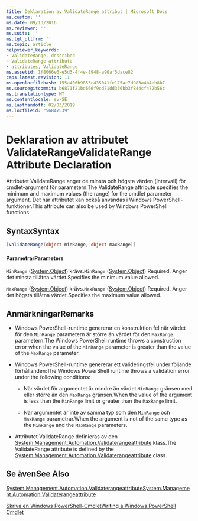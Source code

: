 ```yaml
---
title: Deklaration av ValidateRange attribut | Microsoft Docs
ms.custom: ''
ms.date: 09/13/2016
ms.reviewer: ''
ms.suite: ''
ms.tgt_pltfrm: ''
ms.topic: article
helpviewer_keywords:
- ValidateRange, described
- ValidateRange attribute
- attributes, ValidateRange
ms.assetid: 1f8066e6-e5d3-4f4e-8948-a90af5dace82
caps.latest.revision: 11
ms.openlocfilehash: 155a406b9855c435041fe175ac7d983a4b4eb8b7
ms.sourcegitcommit: b6871f21bd666f9cd71dd336bb3f844cf472b56c
ms.translationtype: MT
ms.contentlocale: sv-SE
ms.lasthandoff: 02/03/2019
ms.locfileid: "56847539"
---
```

# <a name="validaterange-attribute-declaration"></a><span data-ttu-id="2deb8-102">Deklaration av attributet ValidateRange</span><span class="sxs-lookup"><span data-stu-id="2deb8-102">ValidateRange Attribute Declaration</span></span>

<span data-ttu-id="2deb8-103">Attributet ValidateRange anger de minsta och högsta värden (intervall) för cmdlet-argument för parametern.</span><span class="sxs-lookup"><span data-stu-id="2deb8-103">The ValidateRange attribute specifies the minimum and maximum values (the range) for the cmdlet parameter argument.</span></span> <span data-ttu-id="2deb8-104">Det här attributet kan också användas i Windows PowerShell-funktioner.</span><span class="sxs-lookup"><span data-stu-id="2deb8-104">This attribute can also be used by Windows PowerShell functions.</span></span>

## <a name="syntax"></a><span data-ttu-id="2deb8-105">Syntax</span><span class="sxs-lookup"><span data-stu-id="2deb8-105">Syntax</span></span>

```csharp
[ValidateRange(object minRange, object maxRange)]
```

#### <a name="parameters"></a><span data-ttu-id="2deb8-106">Parametrar</span><span class="sxs-lookup"><span data-stu-id="2deb8-106">Parameters</span></span>

<span data-ttu-id="2deb8-107">`MinRange` ([System.Object](/dotnet/api/system.object)) krävs.</span><span class="sxs-lookup"><span data-stu-id="2deb8-107">`MinRange` ([System.Object](/dotnet/api/system.object)) Required.</span></span> <span data-ttu-id="2deb8-108">Anger det minsta tillåtna värdet.</span><span class="sxs-lookup"><span data-stu-id="2deb8-108">Specifies the minimum value allowed.</span></span>

<span data-ttu-id="2deb8-109">`MaxRange` ([System.Object](/dotnet/api/system.object)) krävs.</span><span class="sxs-lookup"><span data-stu-id="2deb8-109">`MaxRange` ([System.Object](/dotnet/api/system.object)) Required.</span></span> <span data-ttu-id="2deb8-110">Anger det högsta tillåtna värdet.</span><span class="sxs-lookup"><span data-stu-id="2deb8-110">Specifies the maximum value allowed.</span></span>

## <a name="remarks"></a><span data-ttu-id="2deb8-111">Anmärkningar</span><span class="sxs-lookup"><span data-stu-id="2deb8-111">Remarks</span></span>

- <span data-ttu-id="2deb8-112">Windows PowerShell-runtime genererar en konstruktion fel när värdet för den `MinRange` parametern är större än värdet för den `MaxRange` parametern.</span><span class="sxs-lookup"><span data-stu-id="2deb8-112">The Windows PowerShell runtime throws a construction error when the value of the `MinRange` parameter is greater than the value of the `MaxRange` parameter.</span></span>

- <span data-ttu-id="2deb8-113">Windows PowerShell-runtime genererar ett valideringsfel under följande förhållanden:</span><span class="sxs-lookup"><span data-stu-id="2deb8-113">The Windows PowerShell runtime throws a validation error under the following conditions:</span></span>

    - <span data-ttu-id="2deb8-114">När värdet för argumentet är mindre än värdet `MinRange` gränsen med eller större än den `MaxRange` gränsen.</span><span class="sxs-lookup"><span data-stu-id="2deb8-114">When the value of the argument is less than the `MinRange` limit or greater than the `MaxRange` limit.</span></span>

    - <span data-ttu-id="2deb8-115">När argumentet är inte av samma typ som den `MinRange` och `MaxRange` parametrar.</span><span class="sxs-lookup"><span data-stu-id="2deb8-115">When the argument is not of the same type as the `MinRange` and the `MaxRange` parameters.</span></span>

- <span data-ttu-id="2deb8-116">Attributet ValidateRange definieras av den [System.Management.Automation.Validaterangeattribute](/dotnet/api/System.Management.Automation.ValidateRangeAttribute) klass.</span><span class="sxs-lookup"><span data-stu-id="2deb8-116">The ValidateRange attribute is defined by the [System.Management.Automation.Validaterangeattribute](/dotnet/api/System.Management.Automation.ValidateRangeAttribute) class.</span></span>

## <a name="see-also"></a><span data-ttu-id="2deb8-117">Se även</span><span class="sxs-lookup"><span data-stu-id="2deb8-117">See Also</span></span>

[<span data-ttu-id="2deb8-118">System.Management.Automation.Validaterangeattribute</span><span class="sxs-lookup"><span data-stu-id="2deb8-118">System.Management.Automation.Validaterangeattribute</span></span>](/dotnet/api/System.Management.Automation.ValidateRangeAttribute)

[<span data-ttu-id="2deb8-119">Skriva en Windows PowerShell-Cmdlet</span><span class="sxs-lookup"><span data-stu-id="2deb8-119">Writing a Windows PowerShell Cmdlet</span></span>](./writing-a-windows-powershell-cmdlet.md)
